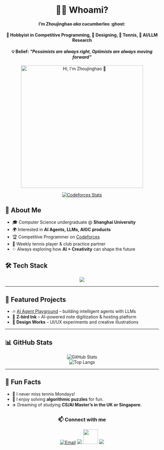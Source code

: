 

<h1 align="center">👨‍💻 Whoami? </h1>

<h4 align="center"> I’m <b>Zhoujinghao</b> <i>aka</i> cucumberleo :ghost: </h4>
<h4 align="center"> 🌱 Hobbyist in <b>Competitive Programming</b>, 🎨 <b>Designing</b>, 🎾 <b>Tennis</b>, 🤖 <b>AI/LLM Research</b> </h4>
<h4 align="center"> 💡 Belief: <i>"Pessimists are always right, Optimists are always moving forward"</i> </h4>


<p align="center">
  <img src="https://s21.ax1x.com/2025/09/12/pVWUgNd.jpg" alt="Hi, I'm Zhoujinghao 👋" width="400"/>
</p>

<div align="center">

[![Codeforces Stats](https://codeforces-readme-stats.vercel.app/api/card?username=Zhoujh_canAc&theme=dark&force_username=true&title_color=ff0000)](https://codeforces.com/profile/Zhoujh_canAc)

</div>


## 🚀 About Me
- 🎓 Computer Science undergraduate @ **Shanghai University**
- 🌍 Interested in **AI Agents, LLMs, AIGC products**
- 🏆 Competitive Programmer on [Codeforces](https://codeforces.com/profile/Zhoujh_canAc)
- 🎾 Weekly tennis player & club practice partner
- ✨ Always exploring how **AI + Creativity** can shape the future


## 🛠️ Tech Stack
<p align="center">
  <img src="https://skillicons.dev/icons?i=cpp,go,java,python,vue,js,git,linux,docker" />
</p>

---

## 📌 Featured Projects
- 🔥 [AI Agent Playground](https://link-to-your-project.com) – building intelligent agents with LLMs  
- 📝 **Z-bird Ink** – AI-powered note digitization & hosting platform  
- 🎨 **Design Works** – UI/UX experiments and creative illustrations  

---

## 📊 GitHub Stats
<div align="center">

![GitHub Stats](https://github-readme-stats.vercel.app/api?username=cucumberleo&show_icons=true&theme=tokyonight)  
![Top Langs](https://github-readme-stats.vercel.app/api/top-langs/?username=cucumberleo&layout=compact&theme=tokyonight)

</div>

---

## 🎯 Fun Facts
- 🎾 I never miss tennis Mondays!  
- 🧠 I enjoy solving **algorithmic puzzles** for fun.  
- ✈️ Dreaming of studying **CS/AI Master’s in the UK or Singapore**.  


<h3 align="center">📫 Connect with me</h3>
<p align="center">
  <a href="mailto:3312381071@qq.com"><img src="https://skillicons.dev/icons?i=gmail" alt="Email"/></a>
  <a href="https://github.com/cucumberleo"><img src="https://skillicons.dev/icons?i=github" /></a>
  <a href="https://codeforces.com/profile/Zhoujh_canAc"><img src="https://cdn.iconscout.com/icon/free/png-256/free-codeforces-3521352-2944797.png" width="48"/></a>
  <a href="https://www.linkedin.com/in/your-link"><img src="https://skillicons.dev/icons?i=linkedin" /></a>
</p>

